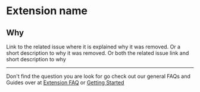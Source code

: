 # Extension name

## Why

Link to the related issue where it is explained why it was removed.
Or a short description to why it was removed.
Or both the related issue link and short description to why

---

Don't find the question you are look for go check out our general FAQs and Guides over at [Extension FAQ](https://anikku-app.github.io/help/faq/#extensions) or [Getting Started](https://anikku-app.github.io/help/guides/getting-started/#installation)
